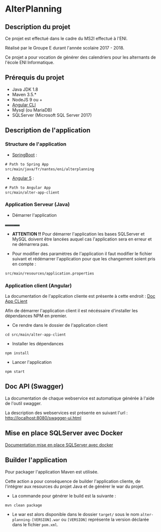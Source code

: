 # AlterPlanning

## Description du projet

Ce projet est effectué dans le cadre du MS2I effectué à l'ENI.

Réalisé par le Groupe E durant l'année scolaire 2017 - 2018.

Ce projet a pour vocation de générer des calendriers pour les alternants de l'école ENI Informatique.

## Prérequis du projet

- Java JDK 1.8
- Maven 3.5.*
- NodeJS 9 ou +
- [Angular CLI](https://cli.angular.io/)
- Mysql (ou MariaDB)
- SQLServer (Microsoft SQL Server 2017)

## Description de l'application

### Structure de l'application

- [SpringBoot](https://spring.io/projects/spring-boot) : 

```shell
# Path to Spring App
src/main/java/fr/nantes/eni/alterplanning
```

- [Angular 5](https://v5.angular.io/docs) : 

```shell
# Path to Angular App
src/main/alter-app-client
```

### Application Serveur (Java)

- Démarrer l'application

<img src="docs/intellij.png" width="48">

- **ATTENTION !!** Pour démarrer l'application les bases SQLServer et MySQL doivent être lancées auquel cas l'application sera en erreur et ne démarrera pas.

- Pour modifier des paramètres de l'application il faut modifier le fichier suivant et rédémarrer l'application pour que les changement soient pris en compte :

```shell
src/main/resources/application.properties
```

### Application client (Angular)

La documentation de l'application cliente est présente à cette endroit : [Doc App CLient](src/main/alter-app-client/README.md)

Afin de démarrer l'application client il est nécéssaire d'installer les dépendances NPM en premier.

- Ce rendre dans le dossier de l'application client

```shell
cd src/main/alter-app-client
```

- Installer les dépendances

```shell
npm install
```

- Lancer l'application

```shell
npm start
```

## Doc API (Swagger)

La documentation de chaque webservice est automatique générée à l'aide de l'outil swagger.

La description des webservices est présente en suivant l'url : [http://localhost:8080/swagger-ui.html](http://localhost:8080/swagger-ui.html)

## Mise en place SQLServer avec Docker

[Documentation mise en place SQLServer avec docker](docker/README.md)

## Builder l'application

Pour packager l'application Maven est utilisée.

Cette action a pour conséquence de builder l'application cliente, de l'intégrer aux resources du projet Java et de générer le war du projet.

- La commande pour générer le build est la suivante : 

```shell
mvn clean package
```

- Le war est alors disponible dans le dossier `target/` sous le nom `alter-planning-[VERSION].war` ou `[VERSION]` représente la version déclarée dans le fichier `pom.xml`.